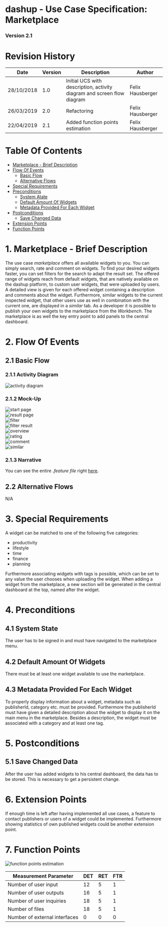 dashup - Use Case Specification: Marketplace
============================================
### Version 2.1

# Revision History

| Date       | Version | Description                                                            | Author           |
|------------|---------|------------------------------------------------------------------------|------------------|
| 28/10/2018 | 1.0     | Initial UCS with description, activity diagram and screen flow diagram | Felix Hausberger |
| 26/03/2019 | 2.0     | Refactoring                                                            | Felix Hausberger |
| 22/04/2019 | 2.1     | Added function points estimation                                       | Felix Hausberger |

# Table Of Contents

- [Marketplace - Brief Description](#1-marketplace---brief-description) 
- [Flow Of Events](#2-flow-of-events)
    - [Basic Flow](#21-basic-flow)  
    - [Alternative Flows](#22-alternative-flows)
- [Special Requirements](#3-special-requirements)
- [Preconditions](#4-preconditions)
    - [System Atate](#41-system-state)
    - [Default Amount Of Widgets](#42-default-amount-of-widgets)
    - [Metadata Provided For Each Widget](#43-metadata-provided-for-each-widget)
- [Postconditions](#5-postconditions)
    - [Save Changed Data](#51-save-changed-data)
- [Extension Points](#6-extension-points)
- [Function Points](#7-function-points)
   
# 1. Marketplace - Brief Description
The use case _marketplace_ offers all available widgets to you. You can simply search, rate and comment on widgets. To 
find your desired widgets faster, you can set filters for the search to adapt the result set. The offered range of 
widgets reach from default widgets, that are natively available on the dashup platform, to custom user widgets, that 
were uploaded by users. A detailed view is given for each offered widget containing a description and comments about the 
widget. Furthermore, similar widgets to the current inspected widget, that other users use as well in combination with 
the current one, are displayed in a <i>similar</i> tab. As a developer it is possible to publish your own widgets to 
the marketplace from the <i>Workbench</i>. The marketplace is as well the key entry point to add panels to the central 
dashboard.

# 2. Flow Of Events

## 2.1 Basic Flow

### 2.1.1 Activity Diagram
<img src="./activity_diagrams/marketplace.png" alt="activity diagram" />

### 2.1.2 Mock-Up
<img src="./mockups/start_page.png" alt="start page" />
<br />
<img src="./mockups/result_page.png" alt="result page" />
<br />
<img src="./mockups/filter.png" alt="filter" />
<br />
<img src="./mockups/filter_result.png" alt="filter result" />
<br />
<img src="./mockups/overview.png" alt="overview" />
<br />
<img src="./mockups/rating.png" alt="rating" />
<br />
<img src="./mockups/comment.png" alt="comment" />
<br />
<img src="./mockups/similar.png" alt="similar" />

### 2.1.3 Narrative

You can see the entire _.feature file_ right <a href="./marketplace.feature">here</a>.

## 2.2 Alternative Flows
N/A

# 3. Special Requirements
A widget can be matched to one of the following five categories:

- productivity
- lifestyle
- time
- finance
- planning

Furthermore associating widgets with tags is possible, which can be set to any value the user chooses when uploading the 
widget. When adding a widget from the marketplace, a new section will be generated in the central dashboard at the top, 
named after the widget.

# 4. Preconditions

## 4.1 System State
The user has to be signed in and must have navigated to the marketplace menu.

## 4.2 Default Amount Of Widgets
There must be at least one widget available to use the marketplace.

## 4.3 Metadata Provided For Each Widget
To properly display information about a widget, metadata such as publisherId, category etc. must be provided. Furthermore 
the publisherId must have given a detailed description about the widget to display it on the main menu in the marketplace. 
Besides a description, the widget must be associated with a category and at least one tag.

# 5. Postconditions

## 5.1 Save Changed Data
After the user has added widgets to his central dashboard, the data has to be stored. This is necessary to get a 
persistent change.

# 6. Extension Points
If enough time is left after having implemented all use cases, a feature to contact publishers or users of a widget 
could be implemented. Furthermore showing statistics of own published widgets could be another extension point.

# 7. Function Points

<img src="./function_points/marketplace.png" alt="function points estimation" />
<br />

| Measurement Parameter         | DET | RET | FTR |
|-------------------------------|-----|-----|-----|
| Number of user input          | 12  | 5   | 1   |
| Number of user outputs        | 16  | 5   | 1   |
| Number of user inquiries      | 18  | 5   | 1   |
| Number of files               | 18  | 5   | 1   |
| Number of external interfaces | 0   | 0   | 0   |